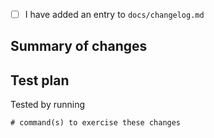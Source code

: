 <!-- add an 'x' in the brackets below -->

- [ ] I have added an entry to `docs/changelog.md`

## Summary of changes

## Test plan

<!-- provide evidence of testing, preferably with command(s) that can be copy+pasted by others -->

Tested by running

```
# command(s) to exercise these changes
```
